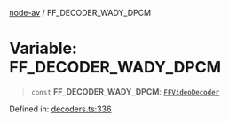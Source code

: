 [node-av](../globals.md) / FF\_DECODER\_WADY\_DPCM

# Variable: FF\_DECODER\_WADY\_DPCM

> `const` **FF\_DECODER\_WADY\_DPCM**: [`FFVideoDecoder`](../type-aliases/FFVideoDecoder.md)

Defined in: [decoders.ts:336](https://github.com/seydx/av/blob/f8631fc881b394300b1479f511d55cf1c370a87f/src/constants/decoders.ts#L336)

